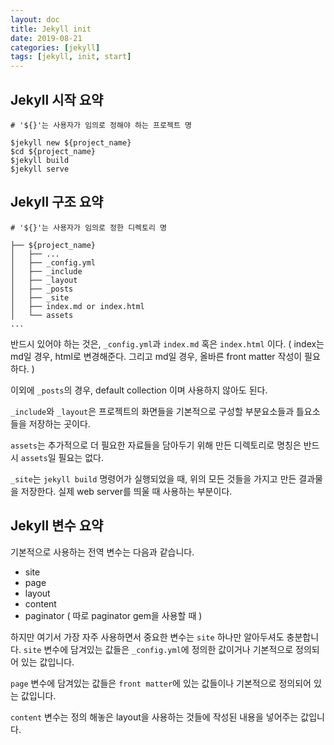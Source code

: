 ```yaml
---
layout: doc
title: Jekyll init
date: 2019-08-21
categories: [jekyll]
tags: [jekyll, init, start]
---
```


## Jekyll 시작 요약

```shell
# '${}'는 사용자가 임의로 정해야 하는 프로젝트 명

$jekyll new ${project_name}
$cd ${project_name}
$jekyll build
$jekyll serve
```

## Jekyll 구조 요약

```shell
# '${}'는 사용자가 임의로 정한 디렉토리 명

├── ${project_name}
│   ├── ...
│   ├── _config.yml
│   ├── _include
│   ├── _layout
│   ├── _posts
│   ├── _site
│   ├── index.md or index.html
│   └── assets
...
```

반드시 있어야 하는 것은, `_config.yml`과 `index.md` 혹은 `index.html` 이다. ( index는 md일 경우, html로 변경해준다. 그리고 md일 경우, 올바른 front matter 작성이 필요하다. )

이외에 `_posts`의 경우, default collection 이며 사용하지 않아도 된다.
 
 `_include`와 `_layout`은 프로젝트의 화면들을 기본적으로 구성할 부분요소들과 틀요소들을 저장하는 곳이다.
 
 `assets`는 추가적으로 더 필요한 자료들을 담아두기 위해 만든 디렉토리로 명칭은 반드시 `assets`일 필요는 없다.

 `_site`는 `jekyll build` 명령어가 실행되었을 때, 위의 모든 것들을 가지고 만든 결과물을 저장한다. 실제 web server를 띄울 때 사용하는 부분이다.

 ## Jekyll 변수 요약

 기본적으로 사용하는 전역 변수는 다음과 같습니다.
 - site
 - page
 - layout
 - content
 - paginator ( 따로 paginator gem을 사용할 때 )

 하지만 여기서 가장 자주 사용하면서 중요한 변수는 `site` 하나만 알아두셔도 충분합니다. `site` 변수에 담겨있는 값들은 `_config.yml`에 정의한 값이거나 기본적으로 정의되어 있는 값입니다.

 `page` 변수에 담겨있는 값들은 `front matter`에 있는 값들이나 기본적으로 정의되어 있는 값입니다.

 `content` 변수는 정의 해놓은 layout을 사용하는 것들에 작성된 내용을 넣어주는 값입니다.